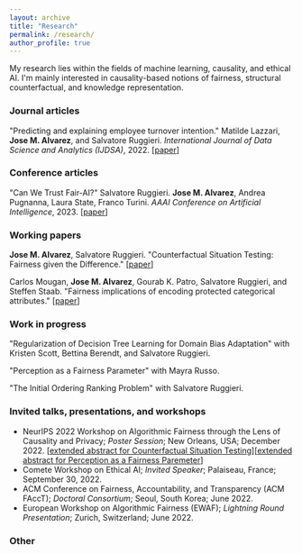 ```yaml
---
layout: archive
title: "Research"
permalink: /research/
author_profile: true
---
```


My research lies within the fields of machine learning, causality, and ethical AI. I'm mainly interested in causality-based notions of fairness, structural counterfactual, and knowledge representation.

### Journal articles 

"Predicting and explaining employee turnover intention." Matilde Lazzari, **Jose M. Alvarez**, and Salvatore Ruggieri. *International Journal of Data Science and Analytics (IJDSA)*, 2022. [[paper](https://link.springer.com/article/10.1007/s41060-022-00329-w)]

### Conference articles

"Can We Trust Fair-AI?" Salvatore Ruggieri. **Jose M. Alvarez**, Andrea Pugnanna, Laura State, Franco Turini. *AAAI Conference on Artificial Intelligence*, 2023. [[paper](http://pages.di.unipi.it/ruggieri/Papers/aaai2023st)]

### Working papers

**Jose M. Alvarez**, Salvatore Ruggieri. "Counterfactual Situation Testing: Fairness given the Difference." [[paper](/files/AlvarezRuggieri_Preprint_CounterfactualSituationTesting.pdf)]

Carlos Mougan, **Jose M. Alvarez**, Gourab K. Patro, Salvatore Ruggieri, and Steffen Staab. "Fairness implications of encoding protected categorical attributes." [[paper](https://arxiv.org/abs/2201.11358)]

### Work in progress

"Regularization of Decision Tree Learning for Domain Bias Adaptation" with Kristen Scott, Bettina Berendt, and Salvatore Ruggieri.

"Perception as a Fairness Parameter" with Mayra Russo.

"The Initial Ordering Ranking Problem" with Salvatore Ruggieri.

### Invited talks, presentations, and workshops

- NeurIPS 2022 Workshop on Algorithmic Fairness through the Lens of Causality and Privacy; *Poster Session*; New Orleans, USA; December 2022. [[extended abstract for Counterfactual Situation Testing](/files/AFCP2022/AlvarezRuggieri_Abstract_CounterfactualSituationTesting.pdf)][[extended abstract for Perception as a Fairness Paremeter](/files/AFCP2022/AlvarezRusso_Abstract_PerceptionFairnessParameter.pdf)]
- Comete Workshop on Ethical AI; *Invited Speaker*; Palaiseau, France; September 30, 2022.
- ACM Conference on Fairness, Accountability, and Transparency (ACM FAccT); *Doctoral Consortium*; Seoul, South Korea; June 2022.
- European Workshop on Algorithmic Fairness (EWAF); *Lightning Round Presentation*; Zurich, Switzerland; June 2022.

### Other


<!-- {% if author.googlescholar %}
  You can also find my articles on <u><a href="{{author.googlescholar}}">my Google Scholar profile</a>.</u>
{% endif %}

{% include base_path %}

{% for post in site.publications reversed %}
  {% include archive-single.html %}
{% endfor %} -->
